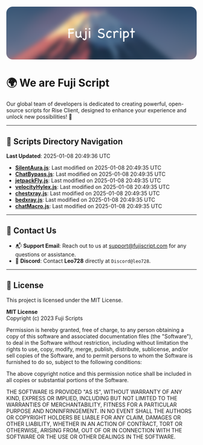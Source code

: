 ![Banner](.github/b.webp)

# 🌍 **We are Fuji Script**

Our global team of developers is dedicated to creating powerful, open-source scripts for Rise Client, designed to enhance your experience and unlock new possibilities! 🌟

---
<!-- SCRIPTS_NAVIGATION_START -->
## 📂 **Scripts Directory Navigation**

**Last Updated**: 2025-01-08 20:49:36 UTC

- **[SilentAura.js](scripts/SilentAura.js)**: Last modified on 2025-01-08 20:49:35 UTC
- **[ChatBypass.js](scripts/ChatBypass.js)**: Last modified on 2025-01-08 20:49:35 UTC
- **[jetpackFly.js](scripts/jetpackFly.js)**: Last modified on 2025-01-08 20:49:35 UTC
- **[velocityHylex.js](scripts/velocityHylex.js)**: Last modified on 2025-01-08 20:49:35 UTC
- **[chestxray.js](scripts/chestxray.js)**: Last modified on 2025-01-08 20:49:35 UTC
- **[bedxray.js](scripts/bedxray.js)**: Last modified on 2025-01-08 20:49:35 UTC
- **[chatMacro.js](scripts/chatMacro.js)**: Last modified on 2025-01-08 20:49:35 UTC

<!-- SCRIPTS_NAVIGATION_END -->

---

## 💬 **Contact Us**  
- 📬 **Support Email**: Reach out to us at [support@fujiscript.com](mailto:support@fujiscript.com) for any questions or assistance.  
- 💬 **Discord**: Contact **Leo728** directly at `Discord@leo728`.

---

## 📜 **License**

This project is licensed under the MIT License.  

**MIT License**  
Copyright (c) 2023 Fuji Scripts  

Permission is hereby granted, free of charge, to any person obtaining a copy of this software and associated documentation files (the "Software"), to deal in the Software without restriction, including without limitation the rights to use, copy, modify, merge, publish, distribute, sublicense, and/or sell copies of the Software, and to permit persons to whom the Software is furnished to do so, subject to the following conditions:  

The above copyright notice and this permission notice shall be included in all copies or substantial portions of the Software.  

THE SOFTWARE IS PROVIDED "AS IS", WITHOUT WARRANTY OF ANY KIND, EXPRESS OR IMPLIED, INCLUDING BUT NOT LIMITED TO THE WARRANTIES OF MERCHANTABILITY, FITNESS FOR A PARTICULAR PURPOSE AND NONINFRINGEMENT. IN NO EVENT SHALL THE AUTHORS OR COPYRIGHT HOLDERS BE LIABLE FOR ANY CLAIM, DAMAGES OR OTHER LIABILITY, WHETHER IN AN ACTION OF CONTRACT, TORT OR OTHERWISE, ARISING FROM, OUT OF OR IN CONNECTION WITH THE SOFTWARE OR THE USE OR OTHER DEALINGS IN THE SOFTWARE.  
